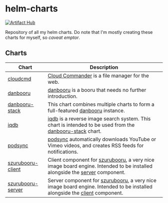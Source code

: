 # helm-charts

[![Artifact Hub](https://img.shields.io/endpoint?url=https://artifacthub.io/badge/repository/my0n)](https://artifacthub.io/packages/search?repo=my0n)

Repository of all my helm charts. Do note that I'm mostly creating these charts for myself, so _caveat emptor_.

## Charts

| Chart | Description |
|-------|-------------|
| [cloudcmd](/charts/cloudcmd) | [Cloud Commander](https://github.com/coderaiser/cloudcmd) is a file manager for the web. |
| [danbooru](/charts/danbooru) | [danbooru](https://github.com/danbooru/danbooru) is a booru that needs no further introduction. |
| [danbooru-stack](/charts/danbooru-stack) | This chart combines multiple charts to form a full-featured [danbooru](https://github.com/danbooru/danbooru) instance. |
| [iqdb](/charts/iqdb) | [iqdb](https://github.com/danbooru/iqdb) is a reverse image search system. This chart is intended to be used from the [danbooru-stack](/charts/danbooru-stack) chart. |
| [podsync](/charts/podsync) | [podsync](https://github.com/mxpv/podsync) automatically downloads YouTube or Vimeo videos, and creates RSS feeds for notifications. |
| [szurubooru-client](/charts/szurubooru-client) | Client component for [szurubooru](https://github.com/rr-/szurubooru), a very nice image board engine. Intended to be installed alongside the [server](/charts/szurubooru-server) component. |
| [szurubooru-server](/charts/szurubooru-server) | Server component for [szurubooru](https://github.com/rr-/szurubooru), a very nice image board engine. Intended to be installed alongside the [client](/charts/szurubooru-client) component. |
